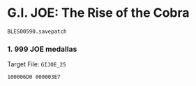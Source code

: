 #  G.I. JOE: The Rise of the Cobra 

`BLES00590.savepatch`

### 1. 999 JOE medallas

Target File: `GIJOE_25`

```
100006D0 000003E7
```

